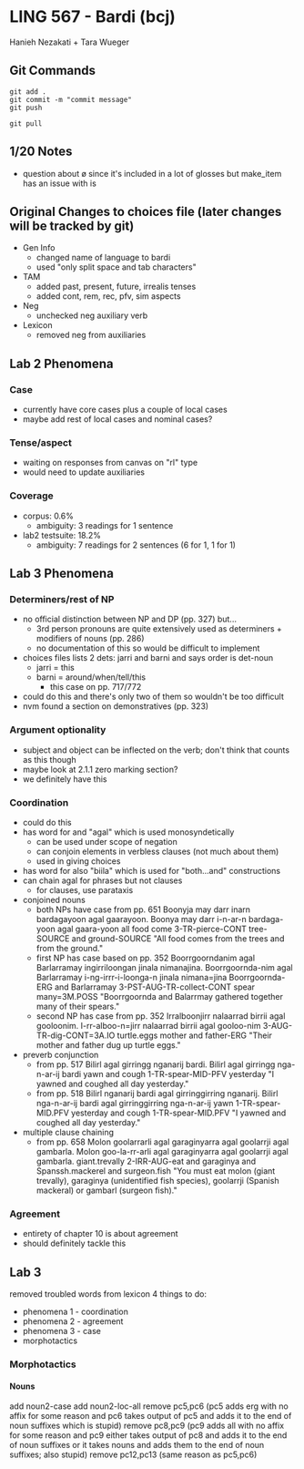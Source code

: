 # LING 567 - Bardi (bcj)
Hanieh Nezakati + Tara Wueger

## Git Commands
```
git add .
git commit -m "commit message"
git push

git pull
```

## 1/20 Notes
- question about ø since it's included in a lot of glosses but make_item has an issue with is

## Original Changes to choices file (later changes will be tracked by git)
- Gen Info
  - changed name of language to bardi
  - used "only split space and tab characters"
- TAM
  - added past, present, future, irrealis tenses
  - added cont, rem, rec, pfv, sim aspects
- Neg
  - unchecked neg auxiliary verb
- Lexicon
  - removed neg from auxiliaries

## Lab 2 Phenomena
### Case
- currently have core cases plus a couple of local cases
- maybe add rest of local cases and nominal cases?

### Tense/aspect
- waiting on responses from canvas on "rl" type
- would need to update auxiliaries

### Coverage
- corpus: 0.6%
  - ambiguity: 3 readings for 1 sentence
- lab2 testsuite: 18.2%
  - ambiguity: 7 readings for 2 sentences (6 for 1, 1 for 1)


## Lab 3 Phenomena
### Determiners/rest of NP
- no official distinction between NP and DP (pp. 327) but...
  - 3rd person pronouns are quite extensively used as determiners + modifiers of nouns (pp. 286)
  - no documentation of this so would be difficult to implement
- choices files lists 2 dets: jarri and barni and says order is det-noun
  - jarri = this
  - barni = around/when/tell/this
    - this case on pp. 717/772
- could do this and there's only two of them so wouldn't be too difficult
- nvm found a section on demonstratives (pp. 323)

### Argument optionality
- subject and object can be inflected on the verb; don't think that counts as this though
- maybe look at 2.1.1 zero marking section?
- we definitely have this

### Coordination
- could do this
- has word for and "agal" which is used monosyndetically
  - can be used under scope of negation
  - can conjoin elements in verbless clauses (not much about them)
  - used in giving choices
- has word for also "biila" which is used for "both...and" constructions
- can chain agal for phrases but not clauses
  - for clauses, use parataxis
- conjoined nouns
  - both NPs have case from pp. 651
    Boonyja may darr inarn bardagayoon agal gaarayoon.
    Boonya may darr i-n-ar-n bardaga-yoon agal gaara-yoon
    all food come 3-TR-pierce-CONT tree-SOURCE and ground-SOURCE
    "All food comes from the trees and from the ground."
  - first NP has case based on pp. 352
    Boorrgoorndanim agal Barlarramay ingirriloongan jinala nimanajina.
    Boorrgoornda-nim agal Barlarramay i-ng-irrr-i-loonga-n jinala nimana=jina
    Boorrgoornda-ERG and Barlarramay 3-PST-AUG-TR-collect-CONT spear many=3M.POSS
    "Boorrgoornda and Balarrmay gathered together many of their spears."
  - second NP has case from pp. 352
    Irralboonjirr nalaarrad birrii agal gooloonim.
    I-rr-alboo-n=jirr nalaarrad birrii agal gooloo-nim
    3-AUG-TR-dig-CONT=3A.IO turtle.eggs mother and father-ERG
    "Their mother and father dug up turtle eggs."
- preverb conjunction
  - from pp. 517
    Bilirl agal girringg nganarij bardi.
    Bilirl agal girringg nga-n-ar-ij bardi
    yawn and cough 1-TR-spear-MID-PFV yesterday
    "I yawned and coughed all day yesterday."
  - from pp. 518
    Bilirl nganarij bardi agal girringgirring nganarij.
    Bilirl nga-n-ar-ij bardi agal girringgirring nga-n-ar-ij
    yawn 1-TR-spear-MID.PFV yesterday and cough 1-TR-spear-MID.PFV
    "I yawned and coughed all day yesterday."
- multiple clause chaining
  - from pp. 658
    Molon goolarrarli agal garaginyarra agal goolarrji agal gambarla.
    Molon goo-la-rr-arli agal garaginyarra agal goolarrji agal gambarla.
    giant.trevally 2-IRR-AUG-eat and garaginya and Spanssh.mackerel and surgeon.fish
    "You must eat molon (giant trevally), garaginya (unidentified fish species), goolarrji (Spanish mackeral) or gambarl (surgeon fish)."

### Agreement
- entirety of chapter 10 is about agreement
- should definitely tackle this

## Lab 3
removed troubled words from lexicon
4 things to do:
  - phenomena 1 - coordination
  - phenomena 2 - agreement
  - phenomena 3 - case
  - morphotactics

### Morphotactics
#### Nouns
add noun2-case
add noun2-loc-all
remove pc5,pc6 (pc5 adds erg with no affix for some reason and pc6 takes output of pc5 and adds it to the end of noun suffixes which is stupid)
remove pc8,pc9 (pc9 adds all with no affix for some reason and pc9 either takes output of pc8 and adds it to the end of noun suffixes or it takes nouns and adds them to the end of noun suffixes; also stupid)
remove pc12,pc13 (same reason as pc5,pc6)